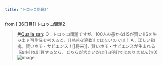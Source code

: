 ```yaml
---
title: "トロッコ問題2"
---
```


from [[36日目]]
トロッコ問題2
> [@Qualia_san](https://twitter.com/Qualia_san/status/1598347546786951169?s=20&t=ebHDBcxvLPkQ1oq9lsAxRw): Q：トロッコ問題ですが、100人の愚かなHSが賢いHSを生み出す可能性を考えると、[[単純な算数]]ではないのでは？
> A：正しい指摘。賢いホモ・サピエンス！[[将来]]、賢いホモ・サピエンスが生まれる[[確率]]を計算するなら、どちらが大きいかは[[自明]]ではありません(1/3)
> ![image](https://pbs.twimg.com/media/Fi53NgWakAIgWz4.png)
